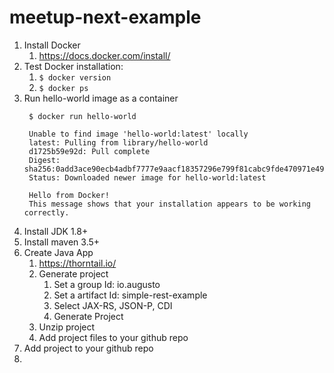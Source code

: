 # meetup-next-example

1. Install Docker
   1. https://docs.docker.com/install/
1. Test Docker installation:
   1. `$ docker version`
   1. `$ docker ps`
1. Run hello-world image as a container
   ```
    $ docker run hello-world
       
    Unable to find image 'hello-world:latest' locally
    latest: Pulling from library/hello-world
    d1725b59e92d: Pull complete
    Digest: sha256:0add3ace90ecb4adbf7777e9aacf18357296e799f81cabc9fde470971e499788
    Status: Downloaded newer image for hello-world:latest

    Hello from Docker!
    This message shows that your installation appears to be working correctly.
    ```
1. Install JDK 1.8+
1. Install maven 3.5+
1. Create Java App
   1. https://thorntail.io/
   1. Generate project
      1. Set a group Id: io.augusto
      1. Set a artifact Id: simple-rest-example
      1. Select JAX-RS, JSON-P, CDI
      1. Generate Project
   1. Unzip project
   1. Add project files to your github repo
1. Add project to your github repo
1. 
